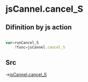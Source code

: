 # jsCannel.cancel_S

## Difinition by js action

```js.js

var=runCancel_S
	?func=jsCannel.cancel_S

```

## Src

->[jsCannel.cancel_S](https://github.com/puutaro/CommandClick/blob/master/app/src/main/java/com/puutaro/commandclick/fragment_lib/terminal_fragment/js_interface/system/JsCannel.kt#L12)



